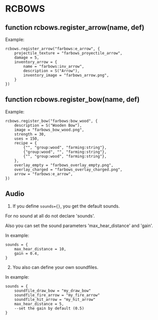 # RCBOWS

## function rcbows.register_arrow(name, def)
Example:
```
rcbows.register_arrow("farbows:e_arrow", {
	projectile_texture = "farbows_proyectile_arrow",
	damage = 5,
	inventory_arrow = {
		name = "farbows:inv_arrow",
		description = S("Arrow"),
		inventory_image = "farbows_arrow.png",
	}
})
```
## function rcbows.register_bow(name, def)
Example:
```
rcbows.register_bow("farbows:bow_wood", {
	description = S("Wooden Bow"),
	image = "farbows_bow_wood.png",
	strength = 30,
	uses = 150,
	recipe = {
		{"", "group:wood", "farming:string"},
		{"group:wood", "", "farming:string"},
		{"", "group:wood", "farming:string"},
	},
	overlay_empty = "farbows_overlay_empty.png",
	overlay_charged = "farbows_overlay_charged.png",
	arrow = "farbows:e_arrow",
})
```

## Audio

1. If you define ``sounds={}``, you get the default sounds.

For no sound at all do not declare 'sounds'.

Also you can set the sound parameters 'max_hear_distance' and 'gain'.

In example:
```
sounds = {
	max_hear_distance = 10,
	gain = 0.4,
}
```

2. You also can define your own soundfiles.

In example:
```
sounds = {
	soundfile_draw_bow = "my_draw_bow"
	soundfile_fire_arrow = "my_fire_arrow"
	soundfile_hit_arrow = "my_hit_arrow"
	max_hear_distance = 5,
	--set the gain by default (0.5)
}
```
